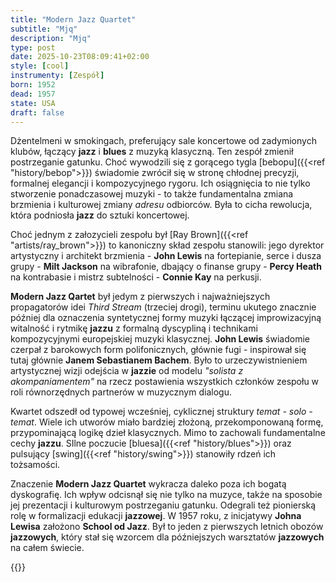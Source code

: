 ```yaml
---
title: "Modern Jazz Quartet"
subtitle: "Mjq"
description: "Mjq"
type: post
date: 2025-10-23T08:09:41+02:00
style: [cool] 
instrumenty: [Zespół]
born: 1952
dead: 1957
state: USA
draft: false
---
```

Dżentelmeni w smokingach, preferujący sale koncertowe od zadymionych klubów, łączący __jazz__ i __blues__ z muzyką klasyczną.
Ten zespół zmienił postrzeganie gatunku. Choć wywodzili się z gorącego tygla [bebopu]({{<ref "history/bebop">}}) świadomie
zwrócił się w stronę chłodnej precyzji, formalnej elegancji i kompozycyjnego rygoru. Ich osiągnięcia to nie tylko stworzenie
ponadczasowej muzyki - to także fundamentalna zmiana brzmienia i kulturowej zmiany *adresu* odbiorców. Była to cicha rewolucja,
która podniosła __jazz__ do sztuki koncertowej.

Choć jednym z załozycieli zespołu był [Ray Brown]({{<ref "artists/ray_brown">}}) to kanoniczny skład zespołu stanowili:
jego dyrektor artystyczny i architekt brzmienia - __John Lewis__ na fortepianie, serce i dusza grupy - __Milt Jackson__ na wibrafonie,
dbający o finanse grupy - __Percy Heath__ na kontrabasie i mistrz subtelności - __Connie Kay__ na perkusji.

__Modern Jazz Qartet__ był jedym z pierwszych i najważniejszych propagatorów idei *Third Stream* (trzeciej drogi), terminu ukutego znacznie
później dla oznaczenia syntetycznej formy muzyki łączącej improwizacyjną witalność i rytmikę __jazzu__ z formalną dyscypliną i technikami
kompozycyjnymi europejskiej muzyki klasycznej. __John Lewis__ świadomie czerpał z barokowych form polifonicznych, głównie fugi - inspirował
się tutaj głównie __Janem Sebastianem Bachem__. Było to urzeczywistnieniem artystycznej wizji odejścia w __jazzie__ od modelu
*"solista z akompaniamentem"* na rzecz postawienia wszystkich członków zespołu w roli równorzędnych partnerów w muzycznym dialogu.

Kwartet odszedł od typowej wcześniej, cyklicznej struktury *temat - solo - temat*. Wiele ich utworów miało bardziej złożoną, przekomponowaną
formę, przypominającą logikę dzieł klasycznych. Mimo to zachowali fundamentalne cechy __jazzu__. SIlne poczucie [bluesa]({{<ref "history/blues">}})
oraz pulsujący [swing]({{<ref "history/swing">}}) stanowiły rdzeń ich tożsamości.

Znaczenie __Modern Jazz Quartet__ wykracza daleko poza ich bogatą dyskografię. Ich wpływ odcisnął się nie tylko na muzyce, także na sposobie jej
prezentacji i kulturowym postrzeganiu gatunku. Odegrali też pionierską rolę w formalizacji edukacji __jazzowej__. W 1957 roku, z inicjatywy
__Johna Lewisa__ założono __School od Jazz__. Był to jeden z pierwszych letnich obozów __jazzowych__, który stał się wzorcem dla późniejszych warsztatów
__jazzowych__ na całem świecie.

{{<youtube rVtNlSX1nac>}}